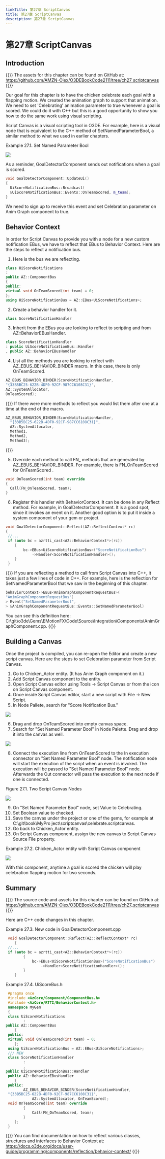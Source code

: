 ```yaml
---
linkTitle: 第27章 ScriptCanvas
title: 第27章 ScriptCanvas
description: 第27章 ScriptCanvas
---
```

# 第27章 ScriptCanvas
## Introduction

{{<note>}}
The assets for this chapter can be found on GitHub at:
https://github.com/AMZN-Olex/O3DEBookCode2111/tree/ch27_scriptcanvas
{{</note>}}

Our goal for this chapter is to have the chicken celebrate each goal with a flapping motion. We created the animation graph to support that animation. We need to set 'Celebrating' animation parameter to true whenever a goal is scored. We could do it with C++ but this is a good opportunity to show you how to do the same work using visual scripting.

Script Canvas is a visual scripting tool in O3DE. For example, here is a visual node that is equivalent to the C++ method of SetNamedParameterBool, a similar method to what we used in earlier chapters.

Example 27.1. Set Named Parameter Bool

![](/images/learning-guide/tutorials/o3de-book/Part9/o3de_book_9_69.PNG)

As a reminder, GoalDetectorComponent sends out notifications when a goal is scored.
```c++
void GoalDetectorComponent::UpdateUi()
{
  UiScoreNotificationBus::Broadcast(
  &UiScoreNotificationBus::Events::OnTeamScored, m_team);
}
```

We need to sign up to receive this event and set Celebration parameter on Anim Graph component to true.

## Behavior Context
In order for Script Canvas to provide you with a node for a new custom notification EBus, we have to reflect that EBus to Behavior Context. Here are the steps to reflect a notification bus.

1. Here is the bus we are reflecting.
```c++
class UiScoreNotifications
: 
public AZ::ComponentBus
{
public:
virtual void OnTeamScored(int team) = 0;
};
using UiScoreNotificationBus = AZ::EBus<UiScoreNotifications>;
```

2. Create a behavior handler for it.
```c++
class ScoreNotificationHandler
```

3. Inherit from the EBus you are looking to reflect to scripting and from AZ::BehaviorEBusHandler.
```c++
class ScoreNotificationHandler
: public UiScoreNotificationBus::Handler
, public AZ::BehaviorEBusHandler
```

4. List all the methods you are looking to reflect with AZ_EBUS_BEHAVIOR_BINDER macro. In this case, there is only OnTeamScored.
```c++
AZ_EBUS_BEHAVIOR_BINDER(ScoreNotificationHandler,
"{33B5BC25-622B-4DF0-92CF-987CC6108C31}",
AZ::SystemAllocator,
OnTeamScored);
```

{{<tip>}}
If there were more methods to reflect you would list them after one at a time at the end of the macro.
```c++
AZ_EBUS_BEHAVIOR_BINDER(ScoreNotificationHandler,
  "{33B5BC25-622B-4DF0-92CF-987CC6108C31}",
  AZ::SystemAllocator,
  Method1,
  Method2,
  Method3);
```
{{</tip>}}

5. Override each method to call FN_<method name> methods that are generated by AZ_EBUS_BEHAVIOR_BINDER. For example, there is FN_OnTeamScored for OnTeamScored .
```c++
void OnTeamScored(int team) override
{
  Call(FN_OnTeamScored, team);
}
```

6. Register this handler with BehaviorContext. It can be done in any Reflect method. For example, in GoalDetectorComponent. It is a good spot, since it invokes an event on it. Another good option is to put it inside a system component of your gem or project.
```c++
void GoalDetectorComponent::Reflect(AZ::ReflectContext* rc)
{
 //...
 if (auto bc = azrtti_cast<AZ::BehaviorContext*>(rc))
    {
        bc->EBus<UiScoreNotificationBus>("ScoreNotificationBus")
            ->Handler<ScoreNotificationHandler>();
    }
 }
```

{{<tip>}}
If you are reflecting a method to call from Script Canvas into C++, it takes just a few lines of code in C++. For example, here is the reflection for SetNamedParameterBool that we saw in the beginning of this chapter.
```c++
behaviorContext->EBus<AnimGraphComponentRequestBus>(
"AnimGraphComponentRequestBus")
> Event("SetNamedParameterBool",
> &AnimGraphComponentRequestBus::Events::SetNamedParameterBool)
```
 You can see this definition here: C:\git\o3de\Gems\EMotionFX\Code\Source\Integration\Components\AnimGraphComponent.cpp.
{{</tip>}}

##  Building a Canvas
Once the project is compiled, you can re-open the Editor and create a new script canvas. Here are the steps to set Celebration parameter from Script Canvas.
1. Go to Chicken_Actor entity. (It has Anim Graph component on it.)
2. Add Script Canvas component to the entity. 
3. Open Script Canvas editor using Tools → Script Canvas or from the icon on Script Canvas component. 
4. Once inside Script Canvas editor, start a new script with File → New Script. 
5. In Node Pallete, search for "Score Notification Bus."

![](/images/learning-guide/tutorials/o3de-book/Part9/o3de_book_9_70.PNG)

6. Drag and drop OnTeamScored into empty canvas space.
7. Search for "Set Named Parameter Bool" in Node Palette. Drag and drop it into the canvas as well.

![](/images/learning-guide/tutorials/o3de-book/Part9/o3de_book_9_71.PNG)

8. Connect the execution line from OnTeamScored to the In execution connector on "Set Named Parameter Bool" node. The notification node will start the execution of the script when an event is invoked. The execution will be passed to "Set Named Parameter Bool" node. Afterwards the Out connector will pass the execution to the next node if one is connected.

Figure 27.1. Two Script Canvas Nodes

![](/images/learning-guide/tutorials/o3de-book/Part9/o3de_book_9_72.PNG)

9. On "Set Named Parameter Bool" node, set Value to Celebrating.
10. Set Boolean value to checked.
11. Save the canvas under the project or one of the gems, for example at C:\git\book\MyPro
    ject\scriptcanvas\celebrate.scriptcanvas.
12. Go back to Chicken_Actor entity.
13. On Script Canvas component, assign the new canvas to Script Canvas Source File property.

Example 27.2. Chicken_Actor entity with Script Canvas component

![](/images/learning-guide/tutorials/o3de-book/Part9/o3de_book_9_73.PNG)

With this component, anytime a goal is scored the chicken will play celebration flapping motion for two seconds.

##  Summary

{{<note>}}
The source code and assets for this chapter can be found on GitHub at:
https://github.com/AMZN-Olex/O3DEBookCode2111/tree/ch27_scriptcanvas
{{<note>}}

Here are C++ code changes in this chapter.

Example 27.3. New code in GoalDetectorComponent.cpp
```c++
 void GoalDetectorComponent::Reflect(AZ::ReflectContext* rc)
    {
 //...
 if (auto bc = azrtti_cast<AZ::BehaviorContext*>(rc))
        {
            bc->EBus<UiScoreNotificationBus>("ScoreNotificationBus")
                ->Handler<ScoreNotificationHandler>();
        }
    }
```

Example 27.4. UiScoreBus.h
```c++
 #pragma once
 #include <AzCore/Component/ComponentBus.h>
 #include <AzCore/RTTI/BehaviorContext.h>
 namespace MyGem
 {
 class UiScoreNotifications
        : 
public AZ::ComponentBus
    {
 public:
 virtual void OnTeamScored(int team) = 0;
    };
 using UiScoreNotificationBus = AZ::EBus<UiScoreNotifications>;
 /// NEW
 class ScoreNotificationHandler
        : 
        , 
public UiScoreNotificationBus::Handler
 public AZ::BehaviorEBusHandler
    {
 public:
        AZ_EBUS_BEHAVIOR_BINDER(ScoreNotificationHandler,
 "{33B5BC25-622B-4DF0-92CF-987CC6108C31}",
            AZ::SystemAllocator, OnTeamScored);
 void OnTeamScored(int team) override
        {
            Call(FN_OnTeamScored, team);
        }
    };
 }
```
{{<note>}}
You can find documentation on how to reflect various classes, structures and interfaces to Behavior Context at: https://docs.o3de.org/docs/user-guide/programming/components/reflection/behavior-context/
{{</note>}}
